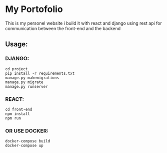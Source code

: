 # My Portofolio
This is my personel website i build it with react 
and django using rest api for communication 
between the front-end and the backend 
## Usage:

### DJANGO:

    cd project 
    pip install -r requirements.txt
    manage.py makemigrations
    manage.py migrate 
    manage.py runserver
### REACT:

    cd front-end 
    npm install 
    npm run 
### OR USE DOCKER:

    docker-compose build
    docker-compose up
